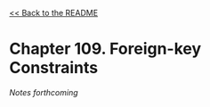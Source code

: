 [&lt;&lt; Back to the README](README.md)

# Chapter 109. Foreign-key Constraints

*Notes forthcoming*